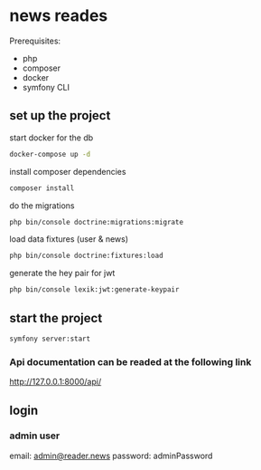 # news reades

Prerequisites:

- php
- composer
- docker
- symfony CLI


## set up the project

start docker for the db
``` bash
docker-compose up -d
```
install composer dependencies
```bash
composer install
```
do the migrations
```bash
php bin/console doctrine:migrations:migrate
```
load data fixtures (user & news)
```bash
php bin/console doctrine:fixtures:load
```
generate the hey pair for jwt
```bash
php bin/console lexik:jwt:generate-keypair
```

## start the project
```bash
symfony server:start
```


### Api documentation can be readed at the following link
http://127.0.0.1:8000/api/

## login

### admin user

email: admin@reader.news
password: adminPassword

